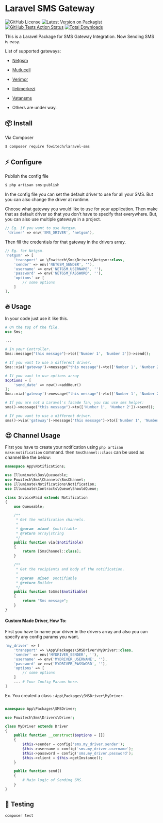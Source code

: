 # Laravel SMS Gateway

![GitHub License](https://img.shields.io/github/license/fowitech/laravel-sms?style=for-the-badge)
[![Latest Version on Packagist](https://img.shields.io/packagist/v/fowitech/laravel-sms.svg?style=for-the-badge&logo=composer)](https://packagist.org/packages/fowitech/laravel-sms)
[![GitHub Tests Action Status](https://img.shields.io/github/workflow/status/fowitech/laravel-sms/Tests?label=tests&style=for-the-badge&logo=github)](https://github.com/fowitech/laravel-sms/actions?query=workflow%3ATests+branch%3Amaster)
[![Total Downloads](https://img.shields.io/packagist/dt/fowitech/laravel-sms.svg?style=for-the-badge&logo=laravel)](https://packagist.org/packages/tzsk/sms)

This is a Laravel Package for SMS Gateway Integration. Now Sending SMS is easy.

List of supported gateways:
- [Netgsm](https://www.netgsm.com.tr/)
- [Mutlucell](https://www.mutlucell.com.tr/)
- [Verimor](https://www.verimor.com.tr/)
- [Iletimerkezi](https://www.iletimerkezi.com/)
- [Vatansms](https://www.vatansms.com/)

- Others are under way.

## :package: Install

Via Composer

``` bash
$ composer require fowitech/laravel-sms
```

## :zap: Configure

Publish the config file

```bash
$ php artisan sms:publish
```

In the config file you can set the default driver to use for all your SMS. But you can also change the driver at runtime.

Choose what gateway you would like to use for your application. Then make that as default driver so that you don't have to specify that everywhere. But, you can also use multiple gateways in a project.

```php
// Eg. if you want to use Netgsm.
 'driver' => env('SMS_DRIVER', 'netgsm'),
```

Then fill the credentials for that gateway in the drivers array.

```php
// Eg. for Netgsm.
'netgsm' => [
    'transport' => \Fowitech\Sms\Drivers\Netgsm::class,
    'sender' => env('NETGSM_SENDER', ''),
    'username' => env('NETGSM_USERNAME', ''),
    'password' => env('NETGSM_PASSWORD', ''),
    'options' => [
        // some options
    ]
],
```

## :fire: Usage

In your code just use it like this.
```php
# On the top of the file.
use Sms;

...

# In your Controller.
Sms::message("this message")->to(['Number 1', 'Number 2'])->send();

# If you want to use a different driver.
Sms::via('gateway')->message("this message")->to(['Number 1', 'Number 2'])->send();

# If you want to use options array
$options = [
    'send_date' => now()->addHour()
];
Sms::via('gateway')->message("this message")->to(['Number 1', 'Number 2'])->send($options);

# If you are not a Laravel's facade fan, you can use sms helper:
sms()->message("this message")->to(['Number 1', 'Number 2'])->send();

# If you want to use a different driver.
sms()->via('gateway')->message("this message")->to(['Number 1', 'Number 2'])->send();
```

## :heart_eyes: Channel Usage

First you have to create your notification using `php artisan make:notification` command.
then `SmsChannel::class` can be used as channel like the below:

```php
namespace App\Notifications;

use Illuminate\Bus\Queueable;
use Fowitech\Sms\Channels\SmsChannel;
use Illuminate\Notifications\Notification;
use Illuminate\Contracts\Queue\ShouldQueue;

class InvoicePaid extends Notification
{
    use Queueable;

    /**
     * Get the notification channels.
     *
     * @param  mixed  $notifiable
     * @return array|string
     */
    public function via($notifiable)
    {
        return [SmsChannel::class];
    }

    /**
     * Get the recipients and body of the notification.
     *
     * @param  mixed  $notifiable
     * @return Builder
     */
    public function toSms($notifiable)
    {
        return "Sms message";
    }
}
```

#### Custom Made Driver, How To:

First you have to name your driver in the drivers array and also you can specify any config params you want.

```php
'my_driver' => [
    'transport' => \App\Packages\SMSDriver\MyDriver::class,
    'sender' => env('MYDRIVER_SENDER', ''),
    'username' => env('MYDRIVER_USERNAME', ''),
    'password' => env('MYDRIVER_PASSWORD', ''),
    'options' => [
        // some options
    ]
    ... # Your Config Params here.
]
```

Ex. You created a class : `App\Packages\SMSDriver\MyDriver`.

```php

namespace App\Packages\SMSDriver;

use Fowitech\Sms\Drivers\Driver;

class MyDriver extends Driver 
{
    public function __construct($options = [])
    {
        $this->sender = config('sms.my_driver.sender');
        $this->username = config('sms.my_driver.username');
        $this->password = config('sms.my_driver.password');
        $this->client = $this->getInstance();
    }

    public function send()
    {
        # Main logic of Sending SMS.
    }
}
```

## :microscope: Testing

``` bash
composer test
```

